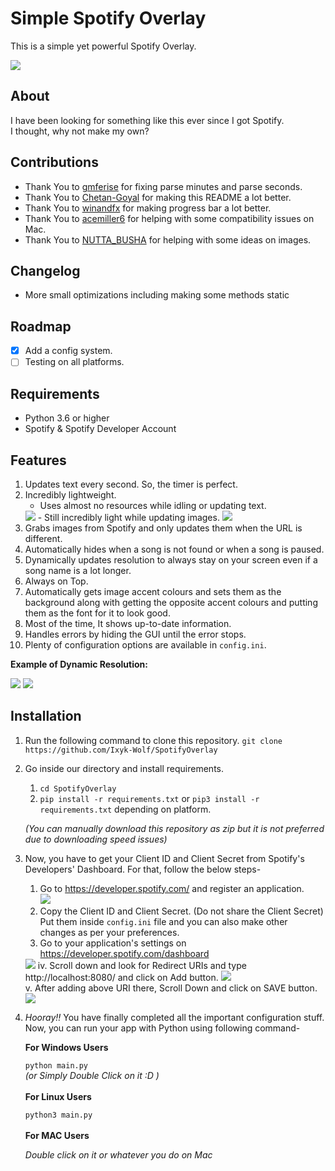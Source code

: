 
# Simple Spotify Overlay  
This is a simple yet powerful Spotify Overlay.  

<img src="https://cdn.discordapp.com/attachments/814731117416546307/819965785987481600/unknown.png"/>  
<br/>

## About

I have been looking for something like this ever since I got Spotify.  
I thought, why not make my own?  

## Contributions
- Thank You to [gmferise](https://github.com/gmferise) for fixing parse minutes and parse seconds.
- Thank You to [Chetan-Goyal](https://github.com/Chetan-Goyal) for making this README a lot better.
- Thank You to [winandfx](https://www.reddit.com/user/winandfx/) for making progress bar a lot better.
- Thank You to [acemiller6](https://www.reddit.com/user/acemiller6/) for helping with some compatibility issues on Mac.
- Thank You to [NUTTA_BUSHA](https://www.reddit.com/user/NUTTA_BUSTAH/) for helping with some ideas on images.

## Changelog
 - More small optimizations including making some methods static

## Roadmap  

 - [x] Add a config system.
 - [ ] Testing on all platforms.

## Requirements
 - Python 3.6 or higher
 - Spotify & Spotify Developer Account

## Features
1. Updates text every second. So, the timer is perfect.
2. Incredibly lightweight.
    - Uses almost no resources while idling or updating text.
   <img src="https://cdn.discordapp.com/attachments/814731117416546307/821265539841392640/unknown.png"/>  
    - Still incredibly light while updating images.
   <img src="https://cdn.discordapp.com/attachments/814731117416546307/821266255503687700/unknown.png"/>
3. Grabs images from Spotify and only updates them when the URL is different.
4. Automatically hides when a song is not found or when a song is paused.
5. Dynamically updates resolution to always stay on your screen even if a song name is a lot longer.  
6. Always on Top.
7. Automatically gets image accent colours and sets them as the background along with getting the opposite accent colours and putting them as the font for it to look good.
8. Most of the time, It shows up-to-date information.  
9. Handles errors by hiding the GUI until the error stops.  
10. Plenty of configuration options are available in `config.ini`.

**Example of Dynamic Resolution:**

   <img src="https://cdn.discordapp.com/attachments/814731117416546307/819966525577625600/unknown.png"/>  
   <img src="https://cdn.discordapp.com/attachments/814731117416546307/820008584829075476/unknown.png"/>  
   
## Installation  
1. Run the following command to clone this repository.
`git clone https://github.com/Ixyk-Wolf/SpotifyOverlay`
2. Go inside our directory and install requirements.  
   1. `cd SpotifyOverlay`
   2. `pip install -r requirements.txt` or `pip3 install -r requirements.txt` depending on platform.

	*(You can manually download this repository as zip but it is not preferred due to downloading speed issues)*

3. Now, you have to get your Client ID and Client Secret from Spotify's Developers' Dashboard. For that, follow the below steps-
      1. Go to https://developer.spotify.com/ and register an application.  
       <img src="https://cdn.discordapp.com/attachments/814731117416546307/819970864459939861/unknown.png"/>  
      2. Copy the Client ID and Client Secret. (Do not share the Client Secret) Put them inside `config.ini` file and you can also make other changes as per your preferences.
      3. Go to your application's settings on https://developer.spotify.com/dashboard  
      <img src="https://cdn.discordapp.com/attachments/814731117416546307/819973689990709258/unknown.png"/>
      iv. Scroll down and look for Redirect URIs  and type http://localhost:8080/  and click on Add button.
      <img src="https://cdn.discordapp.com/attachments/814731117416546307/819975858122522624/unknown.png"/><br/>
      v. After adding above URI there, Scroll Down and click on SAVE button.  
      <img src="https://cdn.discordapp.com/attachments/814731117416546307/819976440639520818/unknown.png"/>
4. *Hooray!!* You have finally completed all the important configuration stuff. Now, you can run your app with Python using following command-  

    **For Windows Users**  
      
   `python main.py`    
   *(or Simply Double Click on it :D )*   
   <br/>
   **For Linux Users**

   `python3 main.py`  
   <br/>
    **For MAC Users**
   
    *Double click on it or whatever you do on Mac*
